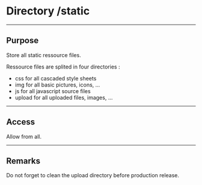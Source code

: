 # Directory /static

---
## Purpose

Store all static ressource files.

Ressource files are splited in four directories :
+ css for all cascaded style sheets
+ img for all basic pictures, icons, ...
+ js for all javascript source files
+ upload for all uploaded files, images, ...

---
## Access

Allow from all.

---
## Remarks

Do not forget to clean the upload directory before production release.